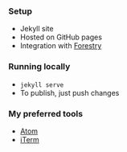 ### Setup

* Jekyll site
* Hosted on GitHub pages
* Integration with [Forestry](https://forestry.io/)

### Running locally

* `jekyll serve`
* To publish, just push changes

### My preferred tools

* [Atom](https://atom.io/)
* [iTerm](https://www.iterm2.com/)
